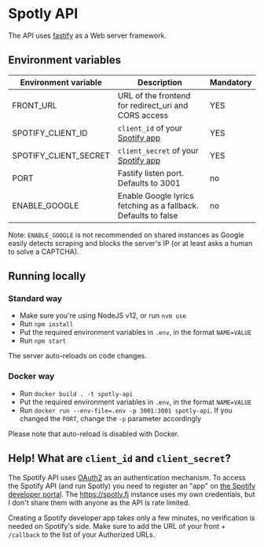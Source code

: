 # Spotly API

The API uses [fastify](https://www.fastify.io/) as a Web server framework.

## Environment variables

| Environment variable  | Description                                                                     | Mandatory |
|-----------------------|---------------------------------------------------------------------------------|-----------|
| FRONT_URL             | URL of the frontend for redirect_uri and CORS access                            | YES       |
| SPOTIFY_CLIENT_ID     | `client_id` of your [Spotify app](https://developer.spotify.com/dashboard/)     | YES       |
| SPOTIFY_CLIENT_SECRET | `client_secret` of your [Spotify app](https://developer.spotify.com/dashboard/) | YES       |
| PORT                  | Fastify listen port. Defaults to 3001                                           | no        |
| ENABLE_GOOGLE         | Enable Google lyrics fetching as a fallback. Defaults to false                  | no        |

Note: `ENABLE_GOOGLE` is not recommended on shared instances as Google easily
detects scraping and blocks the server's IP (or at least asks a human to solve a
CAPTCHA).

## Running locally

### Standard way

- Make sure you're using NodeJS v12, or run `nvm use`
- Run `npm install`
- Put the required environment variables in `.env`, in the format `NAME=VALUE`
- Run `npm start`

The server auto-reloads on code changes.

### Docker way

- Run `docker build . -t spotly-api`
- Put the required environment variables in `.env`, in the format `NAME=VALUE`
- Run `docker run --env-file=.env -p 3001:3001 spotly-api`. If you changed the `PORT`, change the `-p` parameter accordingly

Please note that auto-reload is disabled with Docker.

## Help! What are `client_id` and `client_secret`?

The Spotify API uses [OAuth2](https://oauth.net/2/) as an authentication
mechanism. To access the Spotify API (and run Spotly) you need to register an
"app" on [the Spotify developer
portal](https://developer.spotify.com/dashboard/). The https://spotly.fi
instance uses my own credentials, but I don't share them with anyone as the API
is rate limited.

Creating a Spotify developer app takes only a few minutes, no verification is
needed on Spotify's side. Make sure to add the URL of your front + `/callback`
to the list of your Authorized URLs.
